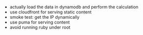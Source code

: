 
 - actually load the data in dynamodb and perform the calculation
 - use cloudfront for serving static content
 - smoke test: get the IP dynamically
 - use puma for serving content
 - avoid running ruby under root